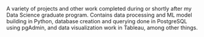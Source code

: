 A variety of projects and other work completed during or shortly after my Data Science graduate program. Contains data processing and ML model building in Python, database creation and querying done in PostgreSQL using pgAdmin, and data visualization work in Tableau, among other things. 